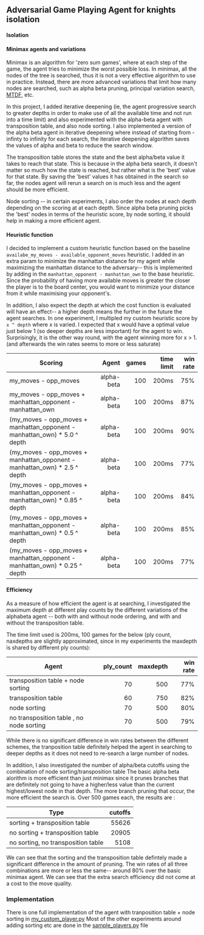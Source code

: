 ## Adversarial Game Playing Agent for knights isolation

#### Isolation


#### Minimax agents and variations
Minimax is an algorithm for 'zero sum games', where at each step of the game, the agent tries to minimize the 
worst possible loss. In minimax, all the nodes of the tree is searched, thus it is not a very effective
algorithm to use in practice. Instead, there are more advanced variations that limit how many nodes are
searched, such as alpha beta pruning, principal variation search, [MTDF](https://people.csail.mit.edu/plaat/mtdf.html), etc. 

In this project, I added iterative deepening (ie, the agent progressive search to greater depths in order to 
make use of all the available time and not run into a time limit) and also experimented with the alpha-beta agent with transposition table, and also
node sorting. I also implemented a version of the alpha beta agent in iterative deepening where instead of starting 
from -infinty to infinity for each search, the iterative deepening algorithm saves the values of alpha and beta to reduce 
the search window.

The transposition table stores the state and the best alpha/beta value it takes to reach that state. This is because
in the alpha beta search, it doesn't matter so much how the state is reached, but rather what is the 'best' value for
that state. By saving the 'best' values it has obtained in the search so far, the nodes agent will rerun a search on 
is much less and the agent should be more efficient.

Node sorting -- in certain experiments, I also order the nodes at each depth depending on the scoring at at each depth. 
Since alpha beta pruning picks the 'best' nodes in terms of the heuristic score, by node sorting, it should help in 
making a more efficient agent. 

#### Heuristic function
I decided to implement a custom heuristic function based on the baseline
`availabe_my_moves - available_opponent_moves` heuristic. I added in 
an extra param to minimize the manhattan distance for my agent while maximizing the 
manhattan distance to the adversary-- this is implemented by adding in the 
`manhattan_opponent - manhattan_own` to the base heuristic. Since the probability of having more
available moves is greater the closer the player is to the board center, you would want to 
minimize your distance from it while maximising your opponent's.

In addition, I also
expect the depth at which the cost function is evaluated will have 
an effect-- a higher depth means the further in the future the agent searches. In one 
experiment, I multipled my custom heuristic score by `x ^ depth` where x is varied. I expected
that x would have a optimal value just below 1 (so deeper depths are less important) for the 
agent to win. Surprisingly, it is the other way round, with the agent winning more for x > 1. (and afterwards the win rates
seems to more or less saturate)

| Scoring        | Agent           | games  | time limit| win rate|
| ------------- |-------------:| -----:|-------------:|-------------:|
| my_moves - opp_moves  | alpha-beta | 100 | 200ms| 75%|
| my_moves - opp_moves + manhattan_opponent - manhattan_own| alpha-beta | 100 | 200ms| 87%|
| (my_moves - opp_moves + manhattan_opponent - manhattan_own) * 5.0 ^ depth| alpha-beta | 100 | 200ms| 90%|
| (my_moves - opp_moves + manhattan_opponent - manhattan_own) * 2.5 ^ depth| alpha-beta | 100 | 200ms| 77%|
| (my_moves - opp_moves + manhattan_opponent - manhattan_own) * 0.85 ^ depth| alpha-beta | 100 | 200ms| 84%|
| (my_moves - opp_moves + manhattan_opponent - manhattan_own) * 0.5 ^ depth| alpha-beta | 100 | 200ms| 85%|
| (my_moves - opp_moves + manhattan_opponent - manhattan_own) * 0.25 ^ depth| alpha-beta | 100 | 200ms| 77%|

 #### Efficiency
 As a measure of how efficient the agent is at searching, I investigated the maximum depth at different play counts 
 by the different variations of the alphabeta agent -- both with and without node ordering, and with and without the transposition table.
 
 The time limit used is 200ms, 100 games for the below (ply count, naxdepths are slightly approximated, since in 
 my experiments the maxdepth is shared by different ply counts):
 
 | Agent| ply_count           | maxdepth  |  win rate|
 |------|-------------:|-------------:|-------------:|
 |transposition table + node sorting|70|500|77%|
 |transposition table|60|750|82%|
 |node sorting|70|500|80%|
 |no transposition table , no node sorting|70|500|79%|
 
 While there is no significant difference in win rates between the different schemes, the tranposition table definitely 
 helped the agent in searching to deeper depths as it does not need to re-search a large number of nodes.
 
 In addition, I also investigated the number of alpha/beta cutoffs using the combination of node sorting/transposition table
 The basic alpha beta alorithm is more efficient than just minimax since it prunes branches that are definitely not going
 to have a higher/less value than the current highest/lowest node in that depth. The more branch pruning that occur, the
 more efficient the search is. Over 500 games each, the results are :
 
 |Type  |cutoffs |
 |------|-------------:|
 |sorting + transposition table |55626|
 |no sorting + transposition table | 20905|
 |no sorting, no transposition table|5108|
 
 We can see that the sorting and the transposition table defintely made a significant difference in the amount of pruning.
 The win rates of all three combinations are more or less the same-- around 80% over the basic minimax agent. We can see that 
 the extra search efficiency did not come at a cost to the move quality. 

### Implementation
There is one full implementation of the agent with tranposition table + node sorting in [my_custom_player.py](https://github.com/wwymak/udacity-ai-nd-projects/blob/master/3_Adversarial%20Search/my_custom_player.py)
Most of the other experiments around adding sorting etc are done in the [sample_players.py](https://github.com/wwymak/udacity-ai-nd-projects/blob/master/3_Adversarial%20Search/sample_players.py) file
 
 